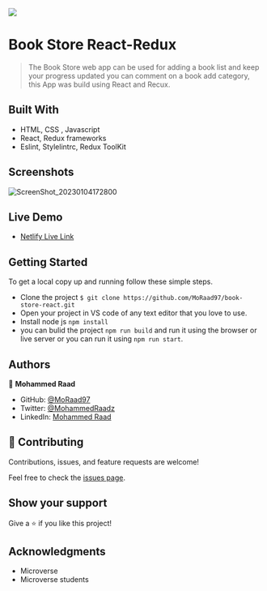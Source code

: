 ![](https://img.shields.io/badge/Microverse-blueviolet)

# Book Store React-Redux

> The Book Store web app can be used for adding a book list and keep your progress updated you can comment on a book add category, this App was build using React and Recux.


## Built With

- HTML, CSS , Javascript
- React, Redux frameworks
- Eslint, Stylelintrc, Redux ToolKit

## Screenshots
![ScreenShot_20230104172800](https://user-images.githubusercontent.com/89518488/210771302-dafbd893-ebb9-4f01-86d3-8c8c8de48953.png)

## Live Demo

- [Netlify Live Link](https://react-bookstore-moraad.netlify.app/)


## Getting Started
To get a local copy up and running follow these simple steps.

- Clone the project `$ git clone https://github.com/MoRaad97/book-store-react.git`
- Open your project in VS code of any text editor that you love to use.
- Install node js `npm install`
- you can bulid the project `npm run build` and run it using the browser or live server or you can run it using `npm run start`.

## Authors

👤 **Mohammed Raad**

- GitHub: [@MoRaad97](https://github.com/MoRaad97)
- Twitter: [@MohammedRaadz](https://twitter.com/MohammedRaadz)
- LinkedIn: [Mohammed Raad](linkedin.com/in/mohammed-raad-600176210)

## 🤝 Contributing

Contributions, issues, and feature requests are welcome!

Feel free to check the [issues page](../../issues/).

## Show your support

Give a ⭐️ if you like this project!

## Acknowledgments

- Microverse
- Microverse students 
